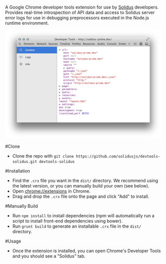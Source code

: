 A Google Chrome developer tools extension for use by [Solidus](https://github.com/solidusjs/solidus) developers. Provides real-time introspection of API data and access to Solidus server error logs for use in debugging preprocessors executed in the Node.js runtime environment.

![Solidus DevTools Screenshot](screenshot.png)

#Clone
* Clone the repo with `git clone https://github.com/solidusjs/devtools-solidus.git devtools-solidus`

#Installation
* Find the `.crx` file you want in the `dist/` directory. We recommend using the latest version, or you can manually build your own (see below).
* Open [chrome://extensions](chrome://extensions) in Chrome.
* Drag and drop the `.crx` file onto the page and click "Add" to install.

#Manually Build
* Run `npm install` to install dependencies (npm will automatically run a script to install front-end dependencies using bower).
* Run `grunt build` to generate an installable `.crx` file in the `dist/` directory.

#Usage
* Once the extension is installed, you can open Chrome's Developer Tools and you should see a "Solidus" tab.